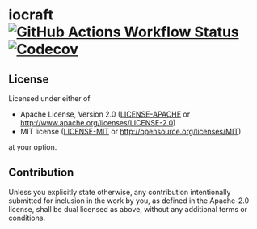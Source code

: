 # iocraft [![GitHub Actions Workflow Status](https://img.shields.io/github/actions/workflow/status/ccbrown/iocraft/commit.yaml)](https://github.com/ccbrown/iocraft/actions) [![Codecov](https://img.shields.io/codecov/c/github/ccbrown/iocraft)](https://app.codecov.io/github/ccbrown/iocraft)


## License

Licensed under either of

 * Apache License, Version 2.0
   ([LICENSE-APACHE](LICENSE-APACHE) or http://www.apache.org/licenses/LICENSE-2.0)
 * MIT license
   ([LICENSE-MIT](LICENSE-MIT) or http://opensource.org/licenses/MIT)

at your option.

## Contribution

Unless you explicitly state otherwise, any contribution intentionally submitted
for inclusion in the work by you, as defined in the Apache-2.0 license, shall be
dual licensed as above, without any additional terms or conditions.
